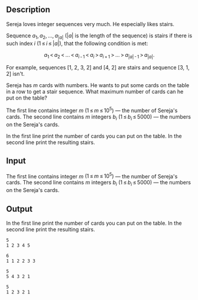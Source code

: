 ## Description

<div><p>Sereja loves integer sequences very much. He especially likes stairs.</p><p>Sequence <span class="tex-span"><i>a</i><sub class="lower-index">1</sub>, <i>a</i><sub class="lower-index">2</sub>, ..., <i>a</i><sub class="lower-index">|<i>a</i>|</sub></span> (<span class="tex-span">|<i>a</i>|</span> is the length of the sequence) is stairs if there is such index <span class="tex-span"><i>i</i></span> <span class="tex-span">(1 ≤ <i>i</i> ≤ |<i>a</i>|)</span>, that the following condition is met: </p><center class="tex-equation"><span class="tex-span"><i>a</i><sub class="lower-index">1</sub> &lt; <i>a</i><sub class="lower-index">2</sub> &lt; ... &lt; <i>a</i><sub class="lower-index"><i>i</i> - 1</sub> &lt; <i>a</i><sub class="lower-index"><i>i</i></sub> &gt; <i>a</i><sub class="lower-index"><i>i</i> + 1</sub> &gt; ... &gt; <i>a</i><sub class="lower-index">|<i>a</i>| - 1</sub> &gt; <i>a</i><sub class="lower-index">|<i>a</i>|</sub>.</span></center><p>For example, sequences [1, 2, 3, 2] and [4, 2] are stairs and sequence [3, 1, 2] isn't.</p><p>Sereja has <span class="tex-span"><i>m</i></span> cards with numbers. He wants to put some cards on the table in a row to get a stair sequence. What maximum number of cards can he put on the table?</p></div><div class="input-specification"><p>The first line contains integer <span class="tex-span"><i>m</i></span> <span class="tex-span">(1 ≤ <i>m</i> ≤ 10<sup class="upper-index">5</sup>)</span> — the number of Sereja's cards. The second line contains <span class="tex-span"><i>m</i></span> integers <span class="tex-span"><i>b</i><sub class="lower-index"><i>i</i></sub></span> <span class="tex-span">(1 ≤ <i>b</i><sub class="lower-index"><i>i</i></sub> ≤ 5000)</span> — the numbers on the Sereja's cards.</p></div><div class="output-specification"><p>In the first line print the number of cards you can put on the table. In the second line print the resulting stairs.</p></div>

## Input

<p>The first line contains integer <span class="tex-span"><i>m</i></span> <span class="tex-span">(1 ≤ <i>m</i> ≤ 10<sup class="upper-index">5</sup>)</span> — the number of Sereja's cards. The second line contains <span class="tex-span"><i>m</i></span> integers <span class="tex-span"><i>b</i><sub class="lower-index"><i>i</i></sub></span> <span class="tex-span">(1 ≤ <i>b</i><sub class="lower-index"><i>i</i></sub> ≤ 5000)</span> — the numbers on the Sereja's cards.</p>

## Output

<p>In the first line print the number of cards you can put on the table. In the second line print the resulting stairs.</p>





```input1
5
1 2 3 4 5

```




```input2
6
1 1 2 2 3 3

```




```output1
5
5 4 3 2 1

```




```output2
5
1 2 3 2 1

```


